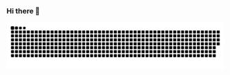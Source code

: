 ### Hi there 👋

<picture>
  <source media="(prefers-color-scheme: dark)" srcset="https://raw.githubusercontent.com/Jray937/Jray937/output/github-contribution-grid-snake-dark.svg">
  <source media="(prefers-color-scheme: light)" srcset="https://raw.githubusercontent.com/Jray937/Jray937/output/github-contribution-grid-snake.svg">
  <img alt="github contribution grid snake animation" src="https://raw.githubusercontent.com/Jray937/Jray937/output/github-contribution-grid-snake.svg">
</picture>

<!--
**Jray937/Jray937** is a ✨ _special_ ✨ repository because its `README.md` (this file) appears on your GitHub profile.

Here are some ideas to get you started:

- 🔭 I’m currently working on ...
- 🌱 I’m currently learning ...
- 👯 I’m looking to collaborate on ...
- 🤔 I’m looking for help with ...
- 💬 Ask me about ...
- 📫 How to reach me: ...
- 😄 Pronouns: ...
- ⚡ Fun fact: ...
-->
